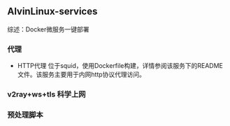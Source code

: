 ## AlvinLinux-services

综述：Docker微服务一键部署

### 代理

- HTTP代理
位于squid，使用Dockerfile构建，详情参阅该服务下的README文件。该服务主要用于内网http协议代理访问。

### v2ray+ws+tls 科学上网

### 预处理脚本 

